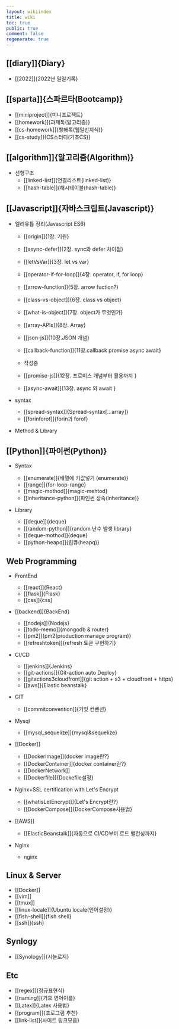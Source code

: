 ```yaml
---
layout: wikiindex
title: wiki
toc: true
public: true
comment: false
regenerate: true
---
```


## [[diary]]{Diary}
* [[2022]]{2022년 일일기록}

## [[sparta]]{스파르타(Bootcamp)}
* [[miniproject]]{미니프로젝트}
* [[homework]]{과제톡(알고리즘)}
* [[cs-homework]]{항해톡(웹일반지식)}
* [[cs-study]]{CS스터디(기초CS)}

## [[algorithm]]{알고리즘(Algorithm)}
- 선형구조
    * [[linked-list]]{연결리스트(linked-list)}
    * [[hash-table]]{해시테이블(hash-table)}


## [[Javascript]]{자바스크립트(Javascript)}
- 엘리유튭 정리(Javascript ES6)
    * [[origin]]{1장. 기원}
    * [[async-defer]]{2장. sync와 defer 차이점}
    * [[letVsVar]]{3장. let vs var}
    * [[operator-if-for-loop]]{4장. operator, if, for loop}
    * [[arrow-function]]{5장. arrow fuction?}
    * [[class-vs-object]]{6장. class vs object}
    * [[what-is-object]]{7장. object가 무엇인가}
    * [[array-APIs]]{8장. Array} 
    * [[json-js]]{10장.JSON 개념} 
    * [[callback-function]]{11장.callback promise async await}
    
    * 작성중
    * [[promise-js]]{12장. 프로미스 개념부터 활용까지 }
    * [[async-await]]{13장. async 와 await }
    
- syntax 
    * [[spread-syntax]]{Spread-syntax[...array]}
    * [[forinforof]]{forin과 forof}
    
- Method & Library
    


## [[Python]]{파이썬(Python)}
- Syntax
    * [[enumerate]]{배열에 키값넣기 (enumerate)}
    * [[range]]{for-loop-range}
    * [[magic-mothod]]{magic-mehtod}
    * [[inheritance-python]]{파인썬 상속(inheritance)}
    
    
- Library 
    * [[deque]]{deque}
    * [[random-python]]{random 난수 발생 library}
    * [[deque-mothod]]{deque}
    * [[python-heapq]]{힙큐(heapq)}
    
    
## Web Programming
- FrontEnd
    * [[react]]{React}
    * [[flask]]{Flask}
    * [[css]]{css}

- [[backend]]{BackEnd} 
    * [[nodejs]]{Nodejs}
    * [[todo-memo]]{mongodb & router}
    * [[pm2]]{pm2(production manage program)}
    * [[refreshtoken]]{refresh 토큰 구현하기}
    
- CI/CD
    * [[jenkins]]{Jenkins}
    * [[git-actions]]{Git-action auto Deploy}
    * [[gitactions3cloudfront]]{git action + s3 + cloudfront + https}
    * [[aws]]{Elastic beanstalk}

- GIT
    * [[commitconvention]]{커밋 컨벤션}

- Mysql
    * [[mysql_sequelize]]{mysql&sequelize}
    
- [[Docker]]
    * [[DockerImage]]{docker image란?}
    * [[DockerContainer]]{docker container란?} 
    * [[DockerNetwork]]
    * [[Dockerfile]]{Dockefile설정}
- Nginx+SSL certification with Let's Encrypt
    * [[whatisLetEncrypt]]{Let's Encrypt란?}
    * [[DockerCompose]]{DockerCompose사용법}

- [[AWS]]
    * [[ElasticBeanstalk]]{자동으로 CI/CD부터 로드 밸런싱까지}
    
    
- Nginx
    *  nginx

    
## Linux & Server
* [[Docker]]
* [[vim]]
* [[tmux]]
* [[linux-locale]]{Ubuntu locale(언어설정)}
* [[fish-shell]]{fish shell} 
* [[ssh]]{ssh}


## Synlogy
* [[Synology]]{시놀로지} 


## Etc 
* [[regex]]{정규표현식}
* [[naming]]{기호 영어이름}
* [[Latex]]{Latex 사용법}
* [[program]]{프로그램 추천}
* [[link-list]]{사이트 링크모음}

